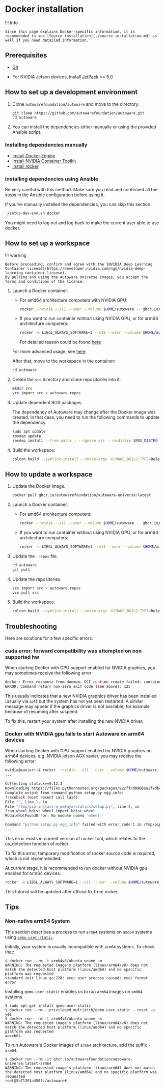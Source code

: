 # Docker installation

!!! info

    Since this page explains Docker-specific information, it is recommended to see [Source installation](./source-installation.md) as well if you need detailed information.

## Prerequisites

- [Git](https://git-scm.com/)

- For NVIDIA Jetson devices, install [JetPack](https://docs.nvidia.com/jetson/jetpack/install-jetpack/index.html#how-to-install-jetpack) >= 5.0

## How to set up a development environment

1. Clone `autowarefoundation/autoware` and move to the directory.

   ```bash
   git clone https://github.com/autowarefoundation/autoware.git
   cd autoware
   ```

2. You can install the dependencies either manually or using the provided Ansible script.

### Installing dependencies manually

- [Install Docker Engine](https://github.com/autowarefoundation/autoware/tree/main/ansible/roles/docker_engine#manual-installation)
- [Install NVIDIA Container Toolkit](https://github.com/autowarefoundation/autoware/tree/main/ansible/roles/nvidia_docker#manual-installation)
- [Install rocker](https://github.com/autowarefoundation/autoware/tree/main/ansible/roles/rocker#manual-installation)

### Installing dependencies using Ansible

Be very careful with this method. Make sure you read and confirmed all the steps in the Ansible configuration before using it.

If you've manually installed the dependencies, you can skip this section.

```bash
./setup-dev-env.sh docker
```

You might need to log out and log back to make the current user able to use docker.

## How to set up a workspace

!!! warning

    Before proceeding, confirm and agree with the [NVIDIA Deep Learning Container license](https://developer.nvidia.com/ngc/nvidia-deep-learning-container-license).
    By pulling and using the Autoware Universe images, you accept the terms and conditions of the license.

1. Launch a Docker container.

   - For amd64 architecture computers with NVIDIA GPU:

     ```bash
     rocker --nvidia --x11 --user --volume $HOME/autoware -- ghcr.io/autowarefoundation/autoware-universe:latest
     ```

   - If you want to run container without using NVIDIA GPU, or for arm64 architecture computers:

     ```bash
     rocker -e LIBGL_ALWAYS_SOFTWARE=1 --x11 --user --volume $HOME/autoware -- ghcr.io/autowarefoundation/autoware-universe:latest
     ```

     For detailed reason could be found [here](#docker-with-nvidia-gpu-fails-to-start-autoware-on-arm64-devices)

   For more advanced usage, see [here](https://github.com/autowarefoundation/autoware/tree/main/docker/README.md).

   After that, move to the workspace in the container:

   ```bash
   cd autoware
   ```

2. Create the `src` directory and clone repositories into it.

   ```bash
   mkdir src
   vcs import src < autoware.repos
   ```

3. Update dependent ROS packages.

    The dependency of Autoware may change after the Docker image was created.
    In that case, you need to run the following commands to update the dependency.

   ```bash
   sudo apt update
   rosdep update
   rosdep install --from-paths . --ignore-src --rosdistro $ROS_DISTRO
   ```

4. Build the workspace.

   ```bash
   colcon build --symlink-install --cmake-args -DCMAKE_BUILD_TYPE=Release
   ```

## How to update a workspace

1. Update the Docker image.

   ```bash
   docker pull ghcr.io/autowarefoundation/autoware-universe:latest
   ```

2. Launch a Docker container.

   - For amd64 architecture computers:

     ```bash
     rocker --nvidia --x11 --user --volume $HOME/autoware -- ghcr.io/autowarefoundation/autoware-universe:latest
     ```

   - If you want to run container without using NVIDIA GPU, or for arm64 architecture computers:

     ```bash
     rocker -e LIBGL_ALWAYS_SOFTWARE=1 --x11 --user --volume $HOME/autoware -- ghcr.io/autowarefoundation/autoware-universe:latest
     ```

3. Update the `.repos` file.

   ```bash
   cd autoware
   git pull
   ```

4. Update the repositories.

   ```bash
   vcs import src < autoware.repos
   vcs pull src
   ```

5. Build the workspace.

   ```bash
   colcon build --symlink-install --cmake-args -DCMAKE_BUILD_TYPE=Release
   ```

## Troubleshooting

Here are solutions for a few specific errors:

### cuda error: forward compatibility was attempted on non supported hw

When starting Docker with GPU support enabled for NVIDIA graphics, you may sometimes receive the following error:

```bash
docker: Error response from daemon: OCI runtime create failed: container_linux.go:349: starting container process caused "process_linux.go:449: container init caused \"process_linux.go:432: running prestart hook 0 caused \\\"error running hook: exit status 1, stdout: , stderr: nvidia-container-cli: initialization error: cuda error: forward compatibility was attempted on non supported hw\\\\n\\\"\"": unknown.
ERROR: Command return non-zero exit code (see above): 125
```

This usually indicates that a new NVIDIA graphics driver has been installed (usually via `apt`) but the system has not yet been restarted. A similar message may appear if the graphics driver is not available, for example because of resuming after suspend.

To fix this, restart your system after installing the new NVIDIA driver.

### Docker with NVIDIA gpu fails to start Autoware on arm64 devices

When starting Docker with GPU support enabled for NVIDIA graphics on arm64 devices, e.g. NVIDIA jetson AGX xavier, you may receive the following error:

```bash
nvidia@xavier:~$ rocker --nvidia --x11 --user --volume $HOME/autoware -- ghcr.io/autowarefoundation/autoware-universe:latest-arm64
...

Collecting staticx==0.12.3
Downloading https://files.pythonhosted.org/packages/92/ff/d9960ea1f9db48d6044a24ee0f3d78d07bcaddf96eb0c0e8806f941fb7d3/staticx-0.12.3.tar.gz (68kB)
Complete output from command python setup.py egg_info:
Traceback (most recent call last):
File "", line 1, in
File "/tmp/pip-install-m_nm8mya/staticx/setup.py", line 4, in
from wheel.bdist_wheel import bdist_wheel
ModuleNotFoundError: No module named 'wheel'

Command "python setup.py egg_info" failed with error code 1 in /tmp/pip-install-m_nm8mya/staticx/
...
```

This error exists in current version of rocker tool, which relates to the os_detection function of rocker.

To fix this error, temporary modification of rocker source code is required, which is not recommended.

At current stage, it is recommended to run docker without NVIDIA gpu enabled for arm64 devices:

```bash
rocker -e LIBGL_ALWAYS_SOFTWARE=1 --x11 --user --volume $HOME/autoware -- ghcr.io/autowarefoundation/autoware-universe:latest
```

This tutorial will be updated after official fix from rocker.

## Tips

### Non-native arm64 System

This section describes a process to run `arm64` systems on `amd64` systems using [`qemu-user-static`](https://github.com/multiarch/qemu-user-static).

Initially, your system is usually incompatible with `arm64` systems.
To check that:

```sh-session
$ docker run --rm -t arm64v8/ubuntu uname -m
WARNING: The requested image's platform (linux/arm64/v8) does not match the detected host platform (linux/amd64) and no specific platform was requested
standard_init_linux.go:228: exec user process caused: exec format error
```

Installing `qemu-user-static` enables us to run `arm64` images on `amd64` systems.

```sh-session
$ sudo apt-get install qemu-user-static
$ docker run --rm --privileged multiarch/qemu-user-static --reset -p yes
$ docker run --rm -t arm64v8/ubuntu uname -m
WARNING: The requested image's platform (linux/arm64/v8) does not match the detected host platform (linux/amd64) and no specific platform was requested
aarch64
```

To run Autoware's Docker images of `arm64` architecture, add the suffix `-arm64`.

```sh-session
$ docker run --rm -it ghcr.io/autowarefoundation/autoware-universe:latest-arm64
WARNING: The requested image's platform (linux/arm64) does not match the detected host platform (linux/amd64) and no specific platform was requested
root@5b71391ad50f:/autoware#
```
